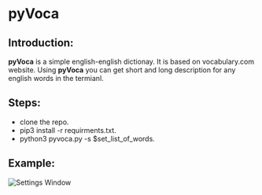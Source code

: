 # pyVoca
## Introduction:
**pyVoca** is a simple english-english dictionay. It is based on vocabulary.com website.
Using **pyVoca** you can get short and long description for any english words in the termianl.

## Steps:
  - clone the repo.
  - pip3 install -r requirments.txt.
  - python3 pyvoca.py -s $set_list_of_words.

## Example:
![Settings Window](https://github.com/islamTaha12/pyVoca/blob/master/Screenshot.png)

